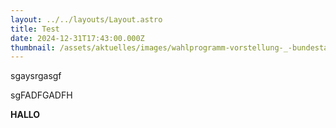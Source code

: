 ```yaml
---
layout: ../../layouts/Layout.astro
title: Test
date: 2024-12-31T17:43:00.000Z
thumbnail: /assets/aktuelles/images/wahlprogramm-vorstellung-_-bundestagswahl-2025.jpg
---
```


sgaysrgasgf

sgFADFGADFH

**HALLO**

